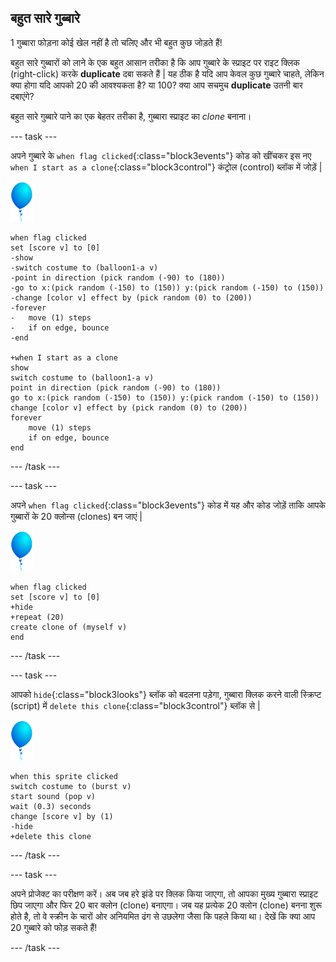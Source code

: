 ## बहुत सारे गुब्बारे

1 गुब्बारा फोड़ना कोई खेल नहीं है तो चलिए और भी बहुत कुछ जोड़ते हैं!

बहुत सारे गुब्बारों को लाने के एक बहुत आसान तरीका है कि आप गुब्बारे के स्प्राइट पर राइट क्लिक (right-click) करके **duplicate** दबा सकते हैं | यह ठीक है यदि आप केवल कुछ गुब्बारे चाहते, लेकिन क्या होगा यदि आपको 20 की आवश्यकता है? या 100? क्या आप सचमुच **duplicate** उतनी बार दबाएंगे?

बहुत सारे गुब्बारे पाने का एक बेहतर तरीका है, गुब्बारा स्प्राइट का _clone_ बनाना।

--- task ---

अपने गुब्बारे के `when flag clicked`{:class="block3events"} कोड को खींचकर इस नए `when I start as a clone`{:class="block3control"} कंट्रोल (control) ब्लॉक में जोड़ें |

![balloon sprite](images/balloon-sprite.png)

```blocks3
when flag clicked
set [score v] to [0]
-show
-switch costume to (balloon1-a v)
-point in direction (pick random (-90) to (180))
-go to x:(pick random (-150) to (150)) y:(pick random (-150) to (150))
-change [color v] effect by (pick random (0) to (200))
-forever
-   move (1) steps
-   if on edge, bounce
-end

+when I start as a clone
show
switch costume to (balloon1-a v)
point in direction (pick random (-90) to (180))
go to x:(pick random (-150) to (150)) y:(pick random (-150) to (150))
change [color v] effect by (pick random (0) to (200))
forever
    move (1) steps
    if on edge, bounce
end
```

--- /task ---

--- task ---

अपने `when flag clicked`{:class="block3events"} कोड में यह और कोड जोड़ें ताकि आपके गुब्बारों के 20 क्लोन्स (clones) बन जाएं |

![balloon sprite](images/balloon-sprite.png)

```blocks3
when flag clicked
set [score v] to [0]
+hide
+repeat (20)
create clone of (myself v)
end
```

--- /task ---

--- task ---

आपको `hide`{:class="block3looks"} ब्लॉक को बदलना पड़ेगा, गुब्बारा क्लिक करने वाली स्क्रिप्ट (script) में `delete this clone`{:class="block3control"} ब्लॉक से |

![balloon sprite](images/balloon-sprite.png)

```blocks3
when this sprite clicked
switch costume to (burst v)
start sound (pop v)
wait (0.3) seconds
change [score v] by (1)
-hide
+delete this clone
```

--- /task ---


--- task ---

अपने प्रोजेक्ट का परीक्षण करें। अब जब हरे झंडे पर क्लिक किया जाएगा, तो आपका मुख्य गुब्बारा स्प्राइट छिप जाएगा और फिर 20 बार क्लोन (clone) बनाएगा। जब यह प्रत्येक 20 क्लोन (clone) बनना शुरू होते है, तो वे स्क्रीन के चारों ओर अनियमित ढंग से उछलेगा जैसा कि पहले किया था। देखें कि क्या आप 20 गुब्बारे को फोड़ सकते हैं!

--- /task ---

